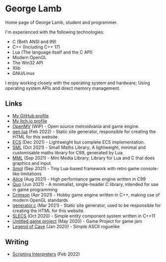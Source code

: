 # George Lamb

Home page of George Lamb, student and programmer.

I'm experienced with the following technologies:
 - C (Both ANSI and 99)
 - C++ (Including C++ 17)
 - Lua (The language itself and the C API)
 - Modern OpenGL
 - The Win32 API
 - Xlib
 - GNU/Linux

I enjoy working closely with the operating system and hardware; Using
operating system APIs and direct memory management.

## Links
 - [My GitHub profile](https://github.com/veridisquot)
 - [My Itch.io profile](https://veridis-quo-t.itch.io)
 - [OpenMV](openmv.html) (WIP) - Open source metroidvania and game engine.
 - [gen.lua](https://raw.githubusercontent.com/veridisquot/veridisquot.github.io/master/gen.c) (Feb 2022) - Static site generator, responsible for creating the HTML for this website.
 - [ECS](https://github.com/veridisquot/ecs) (Dec 2021) - Lightweight but complete ECS implementation.
 - [SML](https://github.com/veridisquot/sml) (Oct 2021) - Small Maths Library; A lightweight, minimal and customisable maths library for C99, generated by Lua.
 - [MML](https://github.com/veridisquot/mml) (Sep 2021) - Mini Media Library; Library for Lua and C that does graphics and input.
 - [Smol](https://veridis-quo-t.itch.io/smol) (Sep 2021) - Tiny Lua-based framework with retro game console-like limitations
 - [Alice](alice.html) (Aug 2021) - High performance game engine written in C99
 - [Quo](quo.html) (Jun 2021) - A minimalist, single-header C library, intended for use in game programming
 - [Crimson](crimson.html) (Apr 2021) - Hobby game engine written in C++, making use of modern OpenGL standards
 - [generator.c](https://raw.githubusercontent.com/veridisquot/veridisquot.github.io/master/generator.c) (Mar 2021) - Static site generator, used to be responsible for creating the HTML for this website.
 - [SLECS](https://github.com/veridisquot/SLECS) (Oct 2020) - Simple entity component system written in C++11
 - [Untitled game project](game.html) (May 2020) - Game Project for game jam
 - [Legend of Cave](https://veridis-quo-t.itch.io/legend) (Jan 2020) - Simple ASCII roguelike

## Writing
 - [Scripting Interpreters](scrinterp.html) (Feb 2022)

